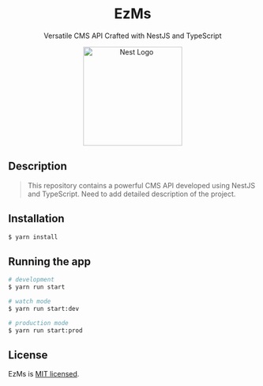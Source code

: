 <div align="center">
<h1> EzMs </h1>
<p> Versatile CMS API Crafted with NestJS and TypeScript </p>
<p>
  <a href="https://nestjs.com/" target="blank"><img src="https://nestjs.com/img/logo-small.svg" width="200" alt="Nest Logo" /></a>
</p>

</div>

## Description

> This repository contains a powerful CMS API developed using NestJS and TypeScript. Need to add detailed description of
> the project.

## Installation

```bash
$ yarn install
```

## Running the app

```bash
# development
$ yarn run start

# watch mode
$ yarn run start:dev

# production mode
$ yarn run start:prod
```

## License

EzMs is [MIT licensed](LICENSE).

